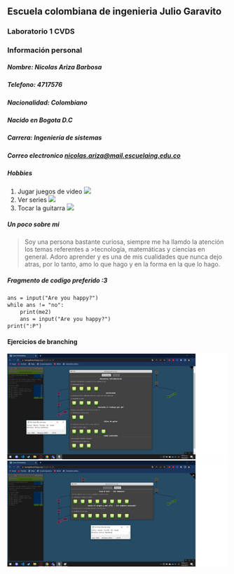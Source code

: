 ## **Escuela colombiana de ingenieria Julio Garavito**
### **Laboratorio 1 CVDS**
### **Información personal**
##### **Nombre:** _Nicolas Ariza Barbosa_
##### **Telefono:** _4717576_
##### **Nacionalidad:** _Colombiano_
##### **Nacido en Bogota D.C**
##### **Carrera:** _Ingeniería de sistemas_
##### **Correo electronico** nicolas.ariza@mail.escuelaing.edu.co
##### **Hobbies**
1) Jugar juegos de video
![](https://videojuegosfantasy.com/wp-content/uploads/2022/03/el-video-juego-mas-jugado.jpg.webp)
2) Ver series
![](https://media.es.wired.com/photos/6327414264fe55a038bdcb1a/master/w_1600,c_limit/StrangerThings_StrangerThings4_9_01_53_00_15.jpg)
3) Tocar la guitarra
![](https://musicbox.com.co/wp-content/uploads/2022/06/6022050-A.jpg)
##### **Un poco sobre mi**

>Soy una persona bastante curiosa, siempre me ha llamdo la atención los temas referentes a >tecnología, matemáticas y ciencias en general. Adoro aprender y es una de mis cualidades que nunca dejo atras, por lo tanto, amo lo que hago y en la forma en la que lo hago.
##### **Fragmento de codigo preferido :3**
```
ans = input("Are you happy?")
while ans != "no":
    print(me2)
    ans = input("Are you happy?")
print(":P")
```
#### Ejercicios de branching
![](https://github.com/NickArB/CVDS-LAB1-ARIZA_2023_1/blob/main/E1.png)
![](https://github.com/NickArB/CVDS-LAB1-ARIZA_2023_1/blob/main/E2.png)
